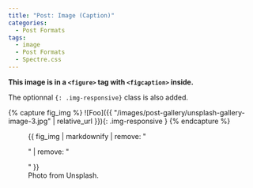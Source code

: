 ```yaml
---
title: "Post: Image (Caption)"
categories:
  - Post Formats
tags:
  - image
  - Post Formats
  - Spectre.css
---
```


**This image is in a `<figure>` tag with `<figcaption>` inside.**

The optionnal `{: .img-responsive}` class is also added.

{% capture fig_img %}
![Foo]({{ "/images/post-gallery/unsplash-gallery-image-3.jpg" | relative_url }}){: .img-responsive }
{% endcapture %}

<figure class="figure">
  {{ fig_img | markdownify | remove: "<p>" | remove: "</p>" }}
  <figcaption class="figure-caption">Photo from Unsplash.</figcaption>
</figure>

